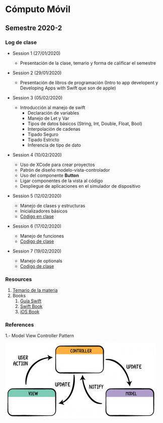 # Cómputo Móvil
## Semestre 2020-2

### Log de clase

- Session 1 (27/01/2020)
  - Presentación de la clase, temario y forma de calificar el semestre

- Session 2 (29/01/2020)
  - Presentación de libros de programación (Intro to app developent y Developing Apps with Swift que son de apple)

- Session 3 (05/02/2020) 
  - Introducción al manejo de swift
    - Declaración de variables
    - Manejo de Let y Var
    - Tipos de datos básicos (String, Int, Double, Float, Bool)
    - Interpolación de cadenas
    - Tipado Seguro
    - Tipado Estricto
    - Inferencia de tipo de dato

- Session 4 (10/02/2020)
  - Uso de XCode para crear proyectos
  - Patrón de diseño modelo-vista-controlador
  - Uso del componente **Button**
  - Ligar componentes de la vista al código
  - Despliegue de aplicaciones en el simulador de dispositivo

- Session 5 (12/02/2020)
  - Manejo de clases y estructuras
  - Inicializadores básicos
  - [Código en clase](sessions/README.md)

- Session 6 (17/02/2020)
  - Manejo de funciones
  - [Codigo de clase](sessions/code/session_6/README.md)

- Session 7 (19/02/2020)
  - Manejo de optionals
  - [Codigo de clase](sessions/code/session_7/README.md)

### Resources

1. [ Temario de la materia ](https://github.com/crashbit/2020-2/blob/master/CM/computo-movil.pdf)
2. Books
   1. [Guía Swift](resources/swiftessentials.pdf)
   2. [Swift Book](https://books.goalkicker.com/SwiftBook/)
   3. [iOS Book](https://books.goalkicker.com/iOSBook/)
   

### References
1.- Model View Controller Pattern

![MVC Image](resources/images/mvc.png)